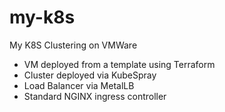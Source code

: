 # my-k8s
My K8S Clustering on VMWare

* VM deployed from a template using Terraform
* Cluster deployed via KubeSpray
* Load Balancer via MetalLB
* Standard NGINX ingress controller

